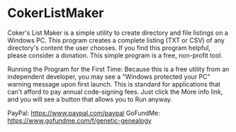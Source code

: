 # CokerListMaker
Coker's List Maker is a simple utility to create directory and file listings on a Windows PC. This program creates a complete listing (TXT or CSV) of any directory's content the user chooses. If you find this program helpful, please consider a donation. This simple program is a free, non-profit tool. 

Running the Program for the First Time:
Because this is a free utility from an independent developer, you may see a "Windows protected your PC" warning message upon first launch. This is standard for applications that can't afford to pay annual code-signing fees. Just click the More info link, and you will see a button that allows you to Run anyway.

PayPal: https://www.paypal.com/paypal 
GoFundMe: https://www.gofundme.com/f/genetic-genealogy
